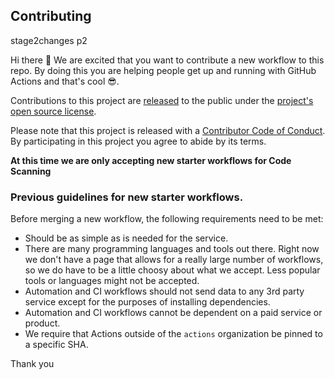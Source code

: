 ## Contributing
stage2changes p2

[code-of-conduct]: CODE_OF_CONDUCT.md

Hi there 👋 We are excited that you want to contribute a new workflow to this repo. By doing this you are helping people get up and running with GitHub Actions and that's cool 😎.

Contributions to this project are [released](https://help.github.com/articles/github-terms-of-service/#6-contributions-under-repository-license) to the public under the [project's open source license](https://github.com/actions/starter-workflows/blob/main/LICENSE).

Please note that this project is released with a [Contributor Code of Conduct](
https://github.com/actions/.github/blob/main/CODE_OF_CONDUCT.md). By participating in this project you agree to abide by its terms.

**At this time we are only accepting new starter workflows for Code Scanning**

### Previous guidelines for new starter workflows.

Before merging a new workflow, the following requirements need to be met:

- Should be as simple as is needed for the service.
- There are many programming languages and tools out there. Right now we don't have a page that allows for a really large number of workflows, so we do have to be a little choosy about what we accept. Less popular tools or languages might not be accepted.
- Automation and CI workflows should not send data to any 3rd party service except for the purposes of installing dependencies.
- Automation and CI workflows cannot be dependent on a paid service or product.
- We require that Actions outside of the `actions` organization be pinned to a specific SHA.

Thank you

